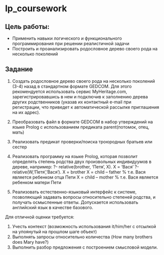 # lp_coursework
## Цель работы:
* Применить навыки логического и функционального программирования при решении
реалистичной задачи
* Построить и проанализировать родословное дерево своего рода на несколько поколений

## Задание
1. Создать родословное дерево своего рода на несколько поколений (3-4) назад в
стандартном формате GEDCOM. Для этого рекомендуется использовать сервис
MyHeritage.com, зарегистрировавшись в нем и подключив к заполнению дерева других
родственников (указав их контактный e-mail при регистрации, что приведет к
автоматической рассылке приглашения на их адрес).
2. Преобразовать файл в формате GEDCOM в набор утверждений на языке Prolog с использованием предиката parent(потомок, отец, мать)

3. Реализовать предикат проверки/поиска троюродных братьев или сестер
4. Реализовать программу на языке Prolog, которая позволит
определять степень родства двух произвольных индивидуумов в дереве, например:
?- relative(brother, ‘Петя’, X).
X = ‘Вася’
?- relative(W,’Петя’,’Вася’).
X = brother
X = child – father % т.е. Вася является ребенком отца Пети
X = child – mother % т.е. Вася является ребенком матери Пети
5. Реализовать естественно-языковый интерфейс к системе,
позволяющий задавать вопросы относительно степеней родства, и получать осмысленные
ответы. Допускается использовать английский язык в качестве базового.

Для отличной оценки требуется:
1) Учесть контекст (возможность использования it/him/her с отсылкой на упоянутый
на прошлом шаге объект)
2) Выполнять запросы относительно количества (How many brothers does Mary have?)
3) Выполнить разбор предложения с построением смысловой модели.
